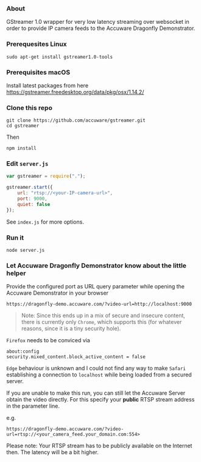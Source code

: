 ### About
GStreamer 1.0 wrapper for very low latency streaming over websocket in order to provide IP camera feeds to the Accuware Dragonfly Demonstrator.

### Prerequesites Linux
```
sudo apt-get install gstreamer1.0-tools
```
### Prerequisites macOS
Install latest packages from here https://gstreamer.freedesktop.org/data/pkg/osx/1.14.2/

### Clone this repo
```
git clone https://github.com/accuware/gstreamer.git
cd gstreamer
```
Then 
```
npm install
```

### Edit `server.js` 
```javascript
var gstreamer = require(".");

gstreamer.start({
    url: "rtsp://<your-IP-camera-url>",
    port: 9000,
    quiet: false
});
```

See `index.js` for more options.


### Run it 

```
node server.js
```

### Let Accuware Dragonfly Demonstrator know about the little helper
Provide the configured port as URL query parameter while opening the Accuware Demonstrator in your browser

```
https://dragonfly-demo.accuware.com/?video-url=http://localhost:9000
```

> Note: Since this ends up in a mix of secure and insecure content, there is currently only `Chrome`, which supports this (for whatever reasons, since it is a tiny security hole). 

`Firefox` needs to be conviced via 
```
about:config
security.mixed_content.block_active_content = false
```

`Edge` behaviour is unknown and I could not find any way to make `Safari` establishing a connection to `localhost` while being loaded from a secured server.


If you are unable to make this run, you can still let the Accuware Server obtain the video directly. For this specify your **public** RTSP stream address in the parameter line.

e.g.

```
https://dragonfly-demo.accuware.com/?video-url=rtsp://<your_camera_feed.your_domain.com:554>
```

Please note: Your RTSP stream has to be publicly available on the Internet then. The latency will be a bit higher.


